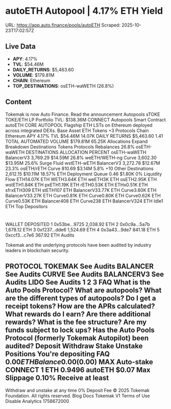 # autoETH Autopool | 4.17% ETH Yield

URL: https://app.auto.finance/pools/autoETH
Scraped: 2025-10-23T17:02:57Z

## Live Data

- **APY**: 4.17%
- **TVL**: $54.46M
- **DAILY_RETURNS**: $5,463.60
- **VOLUME**: $179.81M
- **CHAIN**: Ethereum
- **TOP_DESTINATIONS**: osETH-waWETH (26.8%)

## Content

Tokemak is now Auto Finance.
Read the announcement
Autopools
sTOKE
TOKE/ETH
LP
Portfolio
TVL:
$138.36M
CONNECT
Autopools
Smart Contract
autoETH
CORE AUTOPOOL
Flagship
ETH LSTs on Ethereum deployed across integrated DEXs.
Base Asset
ETH
Tokens
+3
Protocols
Chain
Ethereum
APY
4.17%
TVL
$54.46M
14.07K
DAILY RETURNS
$5,463.60
1.41
TOTAL AUTOMATED VOLUME
$179.81M
65.25K
Allocations
Expand
Breakdown
Destinations
Tokens
Protocols
Rebalances
26.8%
osETH-waWETH
DESTINATIONS
ALLOCATION
PERCENT
osETH-waWETH
BalancerV3
3,769.29
$14.59M
26.8%
weETH/WETH-ng
Curve
3,602.30
$13.95M
25.6%
Surge Fluid wstETH-wETH
BalancerV3
3,272.78
$12.67M
23.3%
osETH/rETH
Curve
810.69
$3.14M
5.8%
+10
Other Destinations
2,612.15
$10.11M
18.57%
ETH
Deployment Queue
0.46
$1.80K
0%
Liquidity Flow
ETH14.07K ETH
WETH3.64K ETH
weETH3K ETH
osETH2.95K ETH
wstETH1.84K ETH
pxETH1.19K ETH
rETH0.53K ETH
ETHx0.51K ETH
sfrxETH309 ETH
stETH107 ETH
BalancerV33.77K ETH
Curve3.60K ETH
BalancerV33.27K ETH
Curve0.81K ETH
Curve0.80K ETH
Curve0.62K ETH
Curve0.53K ETH
Balancer408 ETH
Curve238 ETH
BalancerV324 ETH
Idle1 ETH
Top Depositors
#
WALLET
DEPOSITED
1
0x53be...9725
2,038.92 ETH
2
0x0c9a...5a7b
1,678.12 ETH
3
0xf237...dde6
1,524.69 ETH
4
0x3a43...9de7
841.18 ETH
5
0xccf3...c7e6
367.92 ETH
Audits

Tokemak and the underlying protocols have been audited by industry leaders in blockchain security.

PROTOCOL
TOKEMAK
See Audits
BALANCER
See Audits
CURVE
See Audits
BALANCERV3
See Audits
LIDO
See Audits
1
2
3
FAQ
What is the Auto Pools Protocol?
What are autopools?
What are the different types of autopools?
Do I get a receipt tokens?
How are the APRs calculated?
What rewards do I earn?
Are there additional rewards?
What is the fee structure?
Are my funds subject to lock ups?
Has the Auto Pools Protocol (formerly Tokemak Autopilot) been audited?
Deposit
Withdraw
Stake
Unstake
Positions
You're depositing
FAQ
$0.00
ETH
Balance 0.00
($0.00)
MAX
Auto-stake
CONNECT
1 ETH
0.9496 autoETH
$0.07
Max Slippage
0.10%
Receive at least
-
Withdraw and unstake at any time
0% Deposit Fee
© 2025 Tokemak Foundation. All rights reserved.
Blog
Docs
Tokemak V1
Terms of Use
Disable Analytics
1758672000